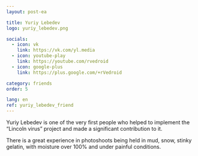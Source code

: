```yaml
---
layout: post-ea

title: Yuriy Lebedev
logo: yuriy_lebedev.png

socials:
  - icon: vk
    link: https://vk.com/yl.media
  - icon: youtube-play
    link: https://youtube.com/rvedroid
  - icon: google-plus
    link: https://plus.google.com/+rVedroid

category: friends
order: 5

lang: en
ref: yuriy_lebedev_friend
---
```


Yuriy Lebedev is one of the very first people who helped to implement the “Lincoln virus” project and made a significant contribution to it.

There is a great experience in photoshoots being held in mud, snow, stinky gelatin, with moisture over 100% and under painful conditions.

